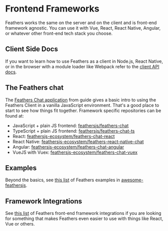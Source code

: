 # Frontend Frameworks

Feathers works the same on the server and on the client and is front-end framework agnostic. You can use it with Vue, React, React Native, Angular, or whatever other front-end tech stack you choose.

## Client Side Docs

If you want to learn how to use Feathers as a client in Node.js, React Native, or in the browser with a module loader like Webpack refer to the [client API docs](../api/client.md).

## The Feathers chat

The [Feathers Chat application](../guides/) from guide gives a basic intro to using the Feathers Client in a vanilla JavaScript environment. That's a good place to start to see how things fit together. Framework specific repositories can be found at:

- JavaScript + plain JS frontend: [feathersjs/feathers-chat](https://github.com/feathersjs/feathers-chat)
- TypeScript + plain JS frontend: [feathersjs/feathers-chat-ts](https://github.com/feathersjs/feathers-chat-ts)
- React: [feathersjs-ecosystem/feathers-chat-react](https://github.com/feathersjs-ecosystem/feathers-chat-react)
- React Native: [feathersjs-ecosystem/feathers-react-native-chat](https://github.com/feathersjs-ecosystem/feathers-react-native-chat)
- Angular: [feathersjs-ecosystem/feathers-chat-angular](https://github.com/feathersjs-ecosystem/feathers-chat-angular)
- VueJS with Vuex: [feathersjs-ecosystem/feathers-chat-vuex](https://github.com/feathersjs-ecosystem/feathers-chat-vuex)

## Examples

Beyond the basics, see [this list](https://github.com/feathersjs/awesome-feathersjs#examples) of Feathers examples in [awesome-feathersjs](https://github.com/feathersjs/awesome-feathersjs).

## Framework Integrations

See [this list](https://github.com/feathersjs/awesome-feathersjs#frontend-frameworks) of Feathers front-end framework integrations if you are looking for something that makes Feathers even easier to use with things like React, Vue or others.

